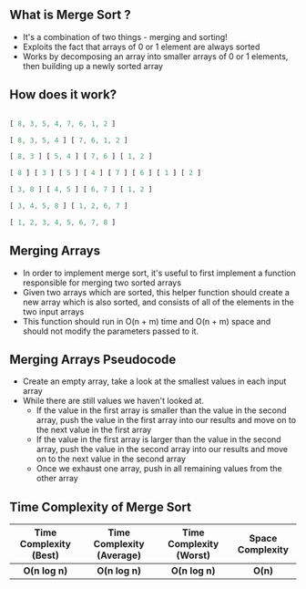 ## What is Merge Sort ?

* It's a combination of two things - merging and sorting!
* Exploits the fact that arrays of 0 or 1 element are always sorted
* Works by decomposing an array into smaller arrays of 0 or 1 elements, then building up a newly sorted array

## How does it work?

```javascript

[ 8, 3, 5, 4, 7, 6, 1, 2 ]

[ 8, 3, 5, 4 ] [ 7, 6, 1, 2 ]

[ 8, 3 ] [ 5, 4 ] [ 7, 6 ] [ 1, 2 ]

[ 8 ] [ 3 ] [ 5 ] [ 4 ] [ 7 ] [ 6 ] [ 1 ] [ 2 ]

[ 3, 8 ] [ 4, 5 ] [ 6, 7 ] [ 1, 2 ]

[ 3, 4, 5, 8 ] [ 1, 2, 6, 7 ]

[ 1, 2, 3, 4, 5, 6, 7, 8 ]

```

## Merging Arrays

* In order to implement merge sort, it's useful to first implement a function responsible for merging two sorted arrays
* Given two arrays which are sorted, this helper function should create a new array which is also sorted, and consists of all of the elements in the two input arrays
* This function should run in O(n + m) time and O(n + m) space and should not modify the parameters passed to it.

## Merging Arrays Pseudocode

* Create an empty array, take a look at the smallest values in each input array
* While there are still values we haven't looked at.
    * If the value in the first array is smaller than the value in the second array, push the value in the first array into our results and move on to the next value in the first array
    * If the value in the first array is larger than the value in the second array, push the value in the second array into our results and move on to the next value in the second array
    * Once we exhaust one array, push in all remaining values from the other array

## Time Complexity of Merge Sort

| Time Complexity (Best)   | Time Complexity (Average)	| Time Complexity (Worst) | Space Complexity |
|          :---:           |          :---:             |         :---:           |       :---:      |
|     **O(n log n)**       |      **O(n log n)**        |      **O(n log n)**     |      **O(n)**    |
